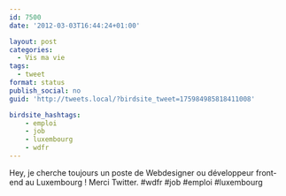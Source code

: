 ```yaml
---
id: 7500
date: '2012-03-03T16:44:24+01:00'

layout: post
categories:
  - Vis ma vie
tags:
  - tweet
format: status
publish_social: no
guid: 'http://tweets.local/?birdsite_tweet=175984985818411008'

birdsite_hashtags:
    - emploi
    - job
    - luxembourg
    - wdfr
---
```


Hey, je cherche toujours un poste de Webdesigner ou développeur front-end au Luxembourg ! Merci Twitter. #wdfr #job #emploi #luxembourg